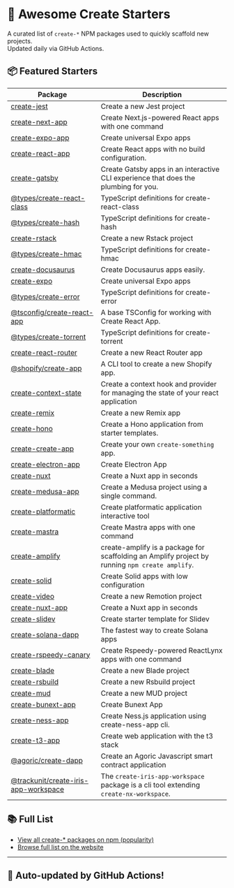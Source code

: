 # 🌱 Awesome Create Starters

A curated list of `create-*` NPM packages used to quickly scaffold new projects.  
Updated daily via GitHub Actions.

## 📦 Featured Starters

| Package | Description |
| ------- | ----------- |
| [create-jest](https://www.npmjs.com/package/create-jest) | Create a new Jest project |
| [create-next-app](https://www.npmjs.com/package/create-next-app) | Create Next.js-powered React apps with one command |
| [create-expo-app](https://www.npmjs.com/package/create-expo-app) | Create universal Expo apps |
| [create-react-app](https://www.npmjs.com/package/create-react-app) | Create React apps with no build configuration. |
| [create-gatsby](https://www.npmjs.com/package/create-gatsby) | Create Gatsby apps in an interactive CLI experience that does the plumbing for you. |
| [@types/create-react-class](https://www.npmjs.com/package/@types/create-react-class) | TypeScript definitions for create-react-class |
| [@types/create-hash](https://www.npmjs.com/package/@types/create-hash) | TypeScript definitions for create-hash |
| [create-rstack](https://www.npmjs.com/package/create-rstack) | Create a new Rstack project |
| [@types/create-hmac](https://www.npmjs.com/package/@types/create-hmac) | TypeScript definitions for create-hmac |
| [create-docusaurus](https://www.npmjs.com/package/create-docusaurus) | Create Docusaurus apps easily. |
| [create-expo](https://www.npmjs.com/package/create-expo) | Create universal Expo apps |
| [@types/create-error](https://www.npmjs.com/package/@types/create-error) | TypeScript definitions for create-error |
| [@tsconfig/create-react-app](https://www.npmjs.com/package/@tsconfig/create-react-app) | A base TSConfig for working with Create React App. |
| [@types/create-torrent](https://www.npmjs.com/package/@types/create-torrent) | TypeScript definitions for create-torrent |
| [create-react-router](https://www.npmjs.com/package/create-react-router) | Create a new React Router app |
| [@shopify/create-app](https://www.npmjs.com/package/@shopify/create-app) | A CLI tool to create a new Shopify app. |
| [create-context-state](https://www.npmjs.com/package/create-context-state) | Create a context hook and provider for managing the state of your react application |
| [create-remix](https://www.npmjs.com/package/create-remix) | Create a new Remix app |
| [create-hono](https://www.npmjs.com/package/create-hono) | Create a Hono application from starter templates. |
| [create-create-app](https://www.npmjs.com/package/create-create-app) | Create your own `create-something` app. |
| [create-electron-app](https://www.npmjs.com/package/create-electron-app) | Create Electron App |
| [create-nuxt](https://www.npmjs.com/package/create-nuxt) | Create a Nuxt app in seconds |
| [create-medusa-app](https://www.npmjs.com/package/create-medusa-app) | Create a Medusa project using a single command. |
| [create-platformatic](https://www.npmjs.com/package/create-platformatic) | Create platformatic application interactive tool |
| [create-mastra](https://www.npmjs.com/package/create-mastra) | Create Mastra apps with one command |
| [create-amplify](https://www.npmjs.com/package/create-amplify) | create-amplify is a package for scaffolding an Amplify project by running `npm create amplify`. |
| [create-solid](https://www.npmjs.com/package/create-solid) | Create Solid apps with low configuration |
| [create-video](https://www.npmjs.com/package/create-video) | Create a new Remotion project |
| [create-nuxt-app](https://www.npmjs.com/package/create-nuxt-app) | Create a Nuxt app in seconds |
| [create-slidev](https://www.npmjs.com/package/create-slidev) | Create starter template for Slidev |
| [create-solana-dapp](https://www.npmjs.com/package/create-solana-dapp) | The fastest way to create Solana apps |
| [create-rspeedy-canary](https://www.npmjs.com/package/create-rspeedy-canary) | Create Rspeedy-powered ReactLynx apps with one command |
| [create-blade](https://www.npmjs.com/package/create-blade) | Create a new Blade project |
| [create-rsbuild](https://www.npmjs.com/package/create-rsbuild) | Create a new Rsbuild project |
| [create-mud](https://www.npmjs.com/package/create-mud) | Create a new MUD project |
| [create-bunext-app](https://www.npmjs.com/package/create-bunext-app) | Create Bunext App |
| [create-ness-app](https://www.npmjs.com/package/create-ness-app) | Create Ness.js application using create-ness-app cli. |
| [create-t3-app](https://www.npmjs.com/package/create-t3-app) | Create web application with the t3 stack |
| [@agoric/create-dapp](https://www.npmjs.com/package/@agoric/create-dapp) | Create an Agoric Javascript smart contract application |
| [@trackunit/create-iris-app-workspace](https://www.npmjs.com/package/@trackunit/create-iris-app-workspace) | The `create-iris-app-workspace` package is a cli tool extending `create-nx-workspace`. |

## 📚 Full List

- [View all create-* packages on npm (popularity)](https://www.npmjs.com/search?q=create-&ranking=popularity)
- [Browse full list on the website](https://project42da.github.io/awesome-create-starters/)

---

## 🤖 Auto-updated by GitHub Actions!
